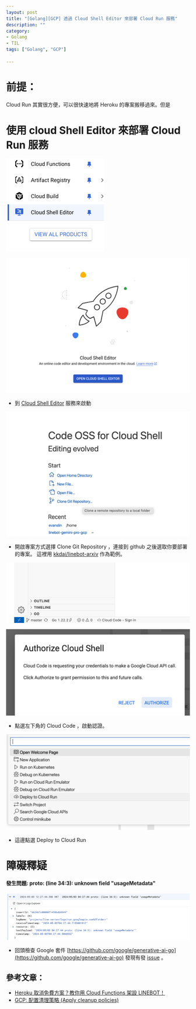 ```yaml
---
layout: post
title: "[Golang][GCP] 透過 Cloud Shell Editor 來部署 Cloud Run 服務"
description: ""
category: 
- Golang
- TIL
tags: ["Golang", "GCP"]

---
```




# 前提：

Cloud Run 其實很方便，可以很快速地將 Heroku 的專案搬移過來。但是



# 使用 cloud Shell Editor 來部署 Cloud Run 服務

![image-20240503121609014](../images/2022/image-20240503121609014.png)

![image-20240503121650413](../images/2022/image-20240503121650413.png)

- 到 [Cloud Shell Editor](https://console.cloud.google.com/cloudshelleditor?cloudshell=true) 服務來啟動

![image-20240503121810435](../images/2022/image-20240503121810435.png)

- 開啟專案方式選擇 Clone Git Repository ，連接到 github 之後選取你要部署的專案。 這裡用 [kkdai/linebot-arxiv](kkdai/linebot-arxiv) 作為範例。

![image-20240503122134392](../images/2022/image-20240503122134392.png)

![image-20240503122152505](../images/2022/image-20240503122152505.png)

- 點選左下角的 Cloud Code ，啟動認證。

![image-20240503122237357](../images/2022/image-20240503122237357.png)

- 這邊點選 Deploy to Cloud Run 









# 障礙釋疑

#### 發生問題: proto: (line 34:3): unknown field "usageMetadata"

![image-20240503123728796](../images/2022/image-20240503123728796.png)

- 回頭檢查 Google 套件 [https://github.com/google/generative-ai-go](https://github.com/google/generative-ai-go) 發現有發 [issue](https://github.com/google/generative-ai-go/issues/97) 。





## 參考文章：

- [Heroku 取消免費方案？教你用 Cloud Functions 架設 LINEBOT！](https://github.com/GoogleCloudPlatform/gcr-cleaner)
- [GCP: 配置清理策略 (Apply cleanup policies)](https://cloud.google.com/artifact-registry/docs/repositories/cleanup-policy?hl=zh-cn#console_2)

